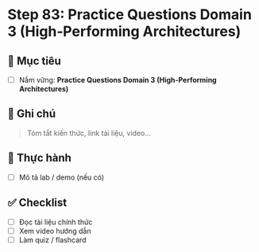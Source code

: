 # Step 83: Practice Questions Domain 3 (High‑Performing Architectures)

## 🎯 Mục tiêu
- [ ] Nắm vững: **Practice Questions Domain 3 (High‑Performing Architectures)**

## 📘 Ghi chú
> Tóm tắt kiến thức, link tài liệu, video...

## 🧪 Thực hành
- [ ] Mô tả lab / demo (nếu có)

## ✅ Checklist
- [ ] Đọc tài liệu chính thức
- [ ] Xem video hướng dẫn
- [ ] Làm quiz / flashcard
